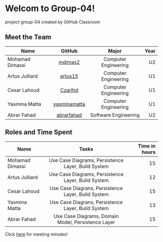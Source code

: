 # Welcom to Group-04!
project-group-04 created by GitHub Classroom

## Meet the Team

| Name            | GitHub         | Major                | Year |
| ----------------|:--------------:|:--------------------:|-----:|  
| Mohamad Dimassi | [mdimas2]      | Computer Engineering |  U2  |
| Artus Julliard  | [artus15]      | Computer Engineering |  U1  |
| Cesar Lahoud    | [Czarlhd]      | Computer Engineering |  U1  |
| Yasmina Matta   | [yasminamatta] | Computer Engineering |  U1  |
| Abrar Fahad     | [abrarfahad]   | Software Engineering |  U2  |


[mdimas2]:https://github.com/mdimas2
[artus15]:https://github.com/artus15
[Czarlhd]:https://github.com/Czarlhd
[yasminamatta]:https://github.com/yasminamatta
[abrarfahad]: https://github.com/abrarfahad7

## Roles and Time Spent

| Name            | Tasks                                   | Time in hours |
| --------------- |:------------------------------------------------:|-----:|  
| Mohamad Dimassi | Use Case Diagrams, Persistence Layer, Build System | 15 |
| Artus Julliard  | Use Case Diagrams, Persistence Layer, Build System | 12 |
| Cesar Lahoud    | Use Case Diagrans, Persistence Layer, Build System | 15 |
| Yasmina Matta   | Use Case Diagrans, Persistence Layer, Build System | 13 |
| Abrar Fahad     | Use Case Diagrams, Domain Model, Persistence Layer | 15 |

Click [here] for meeting minutes!

[here]:https://github.com/McGill-ECSE321-Winter2021/project-group-04/wiki/Minute-Reference
